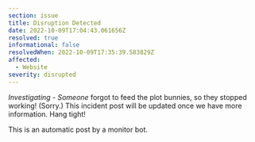 ```yaml
---
section: issue
title: Disruption Detected
date: 2022-10-09T17:04:43.061656Z
resolved: true
informational: false
resolvedWhen: 2022-10-09T17:35:39.583829Z
affected:
  - Website
severity: disrupted
---
```

*Investigating* - _Someone_ forgot to feed the plot bunnies, so they stopped working! (Sorry.) This incident post will be updated once we have more information. Hang tight!

This is an automatic post by a monitor bot.
        